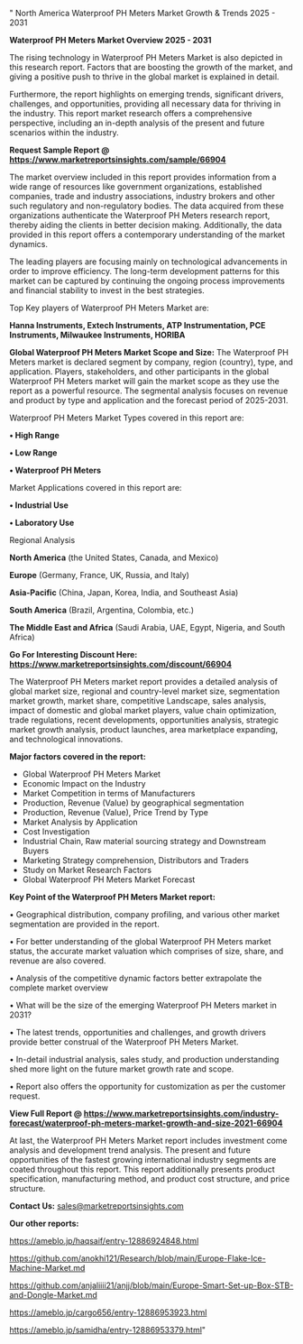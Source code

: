 " North America Waterproof PH Meters Market Growth & Trends 2025 - 2031

<Strong> Waterproof PH Meters Market Overview 2025 - 2031</strong>

The rising technology in Waterproof PH Meters Market is also depicted in this research report. Factors that are boosting the growth of the market, and giving a positive push to thrive in the global market is explained in detail.

Furthermore, the report highlights on emerging trends, significant drivers, challenges, and opportunities, providing all necessary data for thriving in the industry. This report market research offers a comprehensive perspective, including an in-depth analysis of the present and future scenarios within the industry.

<strong>Request Sample Report @ <a href=https://www.marketreportsinsights.com/sample/66904>https://www.marketreportsinsights.com/sample/66904</a></strong>

The market overview included in this report provides information from a wide range of resources like government organizations, established companies, trade and industry associations, industry brokers and other such regulatory and non-regulatory bodies. The data acquired from these organizations authenticate the Waterproof PH Meters research report, thereby aiding the clients in better decision making. Additionally, the data provided in this report offers a contemporary understanding of the market dynamics.

The leading players are focusing mainly on technological advancements in order to improve efficiency. The long-term development patterns for this market can be captured by continuing the ongoing process improvements and financial stability to invest in the best strategies.

Top Key players of Waterproof PH Meters Market are:

<strong>Hanna Instruments, Extech Instruments, ATP Instrumentation, PCE Instruments, Milwaukee Instruments, HORIBA</strong>

<strong><b>Global Waterproof PH Meters Market Scope and Size:</b></strong>
The Waterproof PH Meters market is declared segment by company, region (country), type, and application. Players, stakeholders, and other participants in the global Waterproof PH Meters market will gain the market scope as they use the report as a powerful resource. The segmental analysis focuses on revenue and product by type and application and the forecast period of 2025-2031.

Waterproof PH Meters Market Types covered in this report are:

<strong>• High Range

• Low Range

• Waterproof PH Meters</strong>

Market Applications covered in this report are:

<strong>• Industrial Use

• Laboratory Use</strong> 

Regional Analysis

<strong>North America</strong> (the United States, Canada, and Mexico)

<strong>Europe</strong> (Germany, France, UK, Russia, and Italy)

<strong>Asia-Pacific</strong> (China, Japan, Korea, India, and Southeast Asia)

<strong>South America</strong> (Brazil, Argentina, Colombia, etc.)

<strong>The Middle East and Africa</strong> (Saudi Arabia, UAE, Egypt, Nigeria, and South Africa)

<strong>Go For Interesting Discount Here: <a href=https://www.marketreportsinsights.com/discount/66904>https://www.marketreportsinsights.com/discount/66904</a></strong>

The Waterproof PH Meters market report provides a detailed analysis of global market size, regional and country-level market size, segmentation market growth, market share, competitive Landscape, sales analysis, impact of domestic and global market players, value chain optimization, trade regulations, recent developments, opportunities analysis, strategic market growth analysis, product launches, area marketplace expanding, and technological innovations.

<strong><b>Major factors covered in the report:</b></strong>
<ul>
  <li>Global Waterproof PH Meters Market </li>
  <li>Economic Impact on the Industry</li>
  <li>Market Competition in terms of Manufacturers</li>
  <li>Production, Revenue (Value) by geographical segmentation</li>
  <li>Production, Revenue (Value), Price Trend by Type</li>
  <li>Market Analysis by Application</li>
  <li>Cost Investigation</li>
  <li>Industrial Chain, Raw material sourcing strategy and Downstream Buyers</li>
  <li>Marketing Strategy comprehension, Distributors and Traders</li>
  <li>Study on Market Research Factors</li>
  <li>Global Waterproof PH Meters Market Forecast</li>
</ul>

<strong><b>Key Point of the Waterproof PH Meters Market report:</b></strong>

• Geographical distribution, company profiling, and various other market segmentation are provided in the report.

• For better understanding of the global Waterproof PH Meters market status, the accurate market valuation which comprises of size, share, and revenue are also covered.

• Analysis of the competitive dynamic factors better extrapolate the complete market overview

• What will be the size of the emerging Waterproof PH Meters market in 2031?

• The latest trends, opportunities and challenges, and growth drivers provide better construal of the Waterproof PH Meters Market.

• In-detail industrial analysis, sales study, and production understanding shed more light on the future market growth rate and scope.

• Report also offers the opportunity for customization as per the customer request.

<strong><b>View Full Report @ <a href=https://www.marketreportsinsights.com/industry-forecast/waterproof-ph-meters-market-growth-and-size-2021-66904>https://www.marketreportsinsights.com/industry-forecast/waterproof-ph-meters-market-growth-and-size-2021-66904</a></b></strong>


At last, the Waterproof PH Meters Market report includes investment come analysis and development trend analysis. The present and future opportunities of the fastest growing international industry segments are coated throughout this report. This report additionally presents product specification, manufacturing method, and product cost structure, and price structure.

<strong>Contact Us:</strong>
sales@marketreportsinsights.com

<strong>Our other reports:</strong>

<a href=https://ameblo.jp/haqsaif/entry-12886924848.html>https://ameblo.jp/haqsaif/entry-12886924848.html</a>

<a href=https://github.com/anokhi121/Research/blob/main/Europe-Flake-Ice-Machine-Market.md>https://github.com/anokhi121/Research/blob/main/Europe-Flake-Ice-Machine-Market.md</a>

<a href=https://github.com/anjaliiii21/anjj/blob/main/Europe-Smart-Set-up-Box-STB-and-Dongle-Market.md>https://github.com/anjaliiii21/anjj/blob/main/Europe-Smart-Set-up-Box-STB-and-Dongle-Market.md</a>

<a href=https://ameblo.jp/cargo656/entry-12886953923.html>https://ameblo.jp/cargo656/entry-12886953923.html</a>

<a href=https://ameblo.jp/samidha/entry-12886953379.html>https://ameblo.jp/samidha/entry-12886953379.html</a>"
